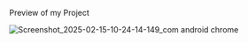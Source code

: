 Preview of my Project 


![Screenshot_2025-02-15-10-24-14-149_com android chrome](https://github.com/user-attachments/assets/6a95f80a-b895-49b1-ad22-4da583b56d6f)

